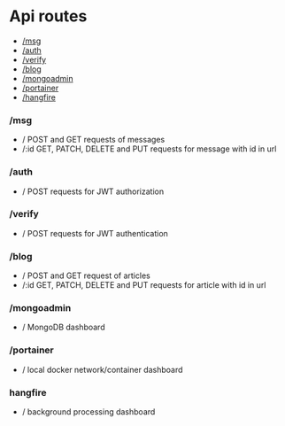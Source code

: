 # Api routes

- [/msg](#/msg)
- [/auth](#/auth)
- [/verify](#/verify)
- [/blog](#/blog)
- [/mongoadmin](#/mongoadmin)
- [/portainer](#/portainer)
- [/hangfire](#/hangfire)

### /msg

- / POST and GET requests of messages
- /:id GET, PATCH, DELETE and PUT requests for message with id in url

### /auth

- / POST requests for JWT authorization

### /verify

- / POST requests for JWT authentication

### /blog

- / POST and GET request of articles
- /:id GET, PATCH, DELETE and PUT requests for article with id in url

### /mongoadmin

- / MongoDB dashboard

### /portainer

- / local docker network/container dashboard

### hangfire

- / background processing dashboard
